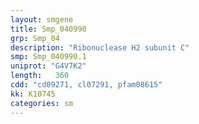 ```yaml
---
layout: smgene
title: Smp_040990
grp: Smp_04
description: "Ribonuclease H2 subunit C"
smp: Smp_040990.1
uniprot: "G4V7K2"
length:   360
cdd: "cd09271, cl07291, pfam08615"
kk: K10745
categories: sm
---
```

